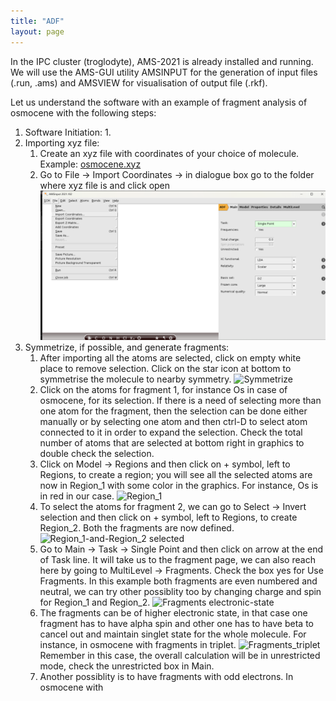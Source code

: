 ```yaml
---
title: "ADF"
layout: page
---
```

In the IPC cluster (troglodyte), AMS-2021 is already installed and running. We will use the AMS-GUI utility AMSINPUT for the generation of input files (.run, .ams) and AMSVIEW for visualisation of output file (.rkf).

Let us understand the software with an example of fragment analysis of osmocene with the following steps:
1. Software Initiation:
    1. 
3. Importing xyz file:
    1. Create an xyz file with coordinates of your choice of molecule. Example: [osmocene.xyz](ADF-files/osmocene.xyz)
    2. Go to File &rarr; Import Coordinates &rarr; in dialogue box go to the folder where xyz file is and click open
       ![Importing coordinates from xyz](ADF-files/adf1.png)
4. Symmetrize, if possible, and generate fragments:
    1. After importing all the atoms are selected, click on empty white place to remove selection. Click on the star icon at bottom to symmetrise the molecule to nearby symmetry.
       ![Symmetrize]()
    2. Click on the atoms for fragment 1, for instance Os in case of osmocene, for its selection. If there is a need of selecting more than one atom for the fragment, then the selection can be done either manually or by selecting one atom and then ctrl-D to select atom connected to it in order to expand the selection. Check the total number of atoms that are selected at bottom right in graphics to double check the selection.
    3. Click on Model &rarr; Regions and then click on + symbol, left to Regions, to create a region; you will see all the selected atoms are now in Region_1 with some color in the graphics. For instance, Os is in red in our case.
       ![Region_1]()
    4. To select the atoms for fragment 2, we can go to Select &rarr; Invert selection and then click on + symbol, left to Regions, to create Region_2. Both the fragments are now defined.
       ![Region_1-and-Region_2 selected]()
    5. Go to Main &rarr; Task &rarr; Single Point and then click on arrow at the end of Task line. It will take us to the fragment page, we can also reach here by going to MultiLevel &rarr; Fragments. Check the box yes for Use Fragments. In this example both fragments are even numbered and neutral, we can try other possiblity too by changing charge and spin for Region_1 and Region_2.
       ![Fragments electronic-state]()
    6. The fragments can be of higher electronic state, in that case one fragment has to have alpha spin and other one has to have beta to cancel out and maintain singlet state for the whole molecule. For instance, in osmocene with fragments in triplet.
       ![Fragments_triplet]()
       Remember in this case, the overall calculation will be in unrestricted mode, check the unrestricted box in Main. 
    8. Another possiblity is to have fragments with odd electrons. In osmocene with 
